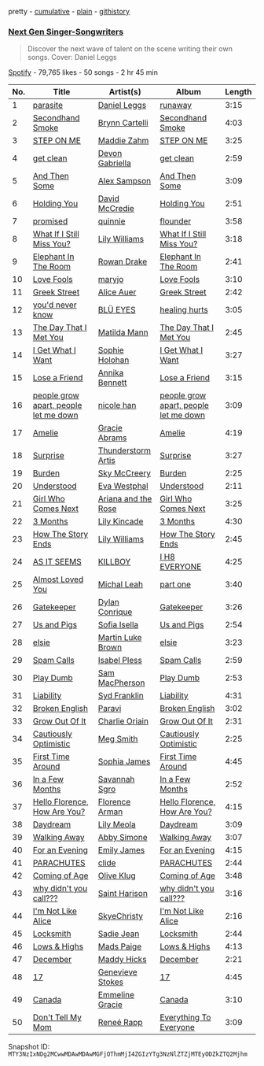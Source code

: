pretty - [cumulative](/playlists/cumulative/37i9dQZF1DXdbTERrLjYkP.md) - [plain](/playlists/plain/37i9dQZF1DXdbTERrLjYkP) - [githistory](https://github.githistory.xyz/mackorone/spotify-playlist-archive/blob/main/playlists/plain/37i9dQZF1DXdbTERrLjYkP)

### [Next Gen Singer\-Songwriters](https://open.spotify.com/playlist/37i9dQZF1DXdbTERrLjYkP)

> Discover the next wave of talent on the scene writing their own songs\. Cover: Daniel Leggs

[Spotify](https://open.spotify.com/user/spotify) - 79,765 likes - 50 songs - 2 hr 45 min

| No. | Title | Artist(s) | Album | Length |
|---|---|---|---|---|
| 1 | [parasite](https://open.spotify.com/track/5uryeSMcKUDIFVakxsjg6o) | [Daniel Leggs](https://open.spotify.com/artist/39csiig8WOh2SMguk2nuL5) | [runaway](https://open.spotify.com/album/0BFInEkCDlkmq5R7pNaDLr) | 3:15 |
| 2 | [Secondhand Smoke](https://open.spotify.com/track/6qkIHn2trQOSJJrzyD1ew9) | [Brynn Cartelli](https://open.spotify.com/artist/4NIPR04MgEH0K5uv8Gn7ek) | [Secondhand Smoke](https://open.spotify.com/album/4Wu9Clf4wH6ItUqMfJkJA6) | 4:03 |
| 3 | [STEP ON ME](https://open.spotify.com/track/45HSCsfTCoDloxNEof033U) | [Maddie Zahm](https://open.spotify.com/artist/5dtPlx7yKOo7KdZGyrfFIq) | [STEP ON ME](https://open.spotify.com/album/0llSxQdK1datftaK0xHYPd) | 3:25 |
| 4 | [get clean](https://open.spotify.com/track/39V3VQLac3aORyPvSqG3fb) | [Devon Gabriella](https://open.spotify.com/artist/1rfIKfqoygAsxTWBdzVO2i) | [get clean](https://open.spotify.com/album/3f1WstC1D1nSBC0UnYKiyi) | 2:59 |
| 5 | [And Then Some](https://open.spotify.com/track/6s0gFpKKKxd8EDhTCvEbYf) | [Alex Sampson](https://open.spotify.com/artist/70LuGDrcHRTN0dQJoLN7rf) | [And Then Some](https://open.spotify.com/album/7jMXIbtas48z1ULzXLtFRa) | 3:09 |
| 6 | [Holding You](https://open.spotify.com/track/4usJx7T935Bw61ALK915Xe) | [David McCredie](https://open.spotify.com/artist/6xjud8c4TNMuSPwjXvBrfY) | [Holding You](https://open.spotify.com/album/7u0hcPOpSjU77LF7xDC3pH) | 2:51 |
| 7 | [promised](https://open.spotify.com/track/2Fv3WCZVsCxQtkMAQLHMmJ) | [quinnie](https://open.spotify.com/artist/4aEuFytRb43SAgjchJDk5e) | [flounder](https://open.spotify.com/album/3AmWQhIXHawKYgthdEJSLJ) | 3:58 |
| 8 | [What If I Still Miss You?](https://open.spotify.com/track/34h9Wr114K0EjlFsjITrMW) | [Lily Williams](https://open.spotify.com/artist/1f2q4venkA2pATVTmWhS6Z) | [What If I Still Miss You?](https://open.spotify.com/album/2UPFK2Xdq6ZyDUVLj3aEc5) | 3:18 |
| 9 | [Elephant In The Room](https://open.spotify.com/track/6fvbw0uQPYd9RtBw7WVgb3) | [Rowan Drake](https://open.spotify.com/artist/4NYx2GcZWwIW3glF0dW1fC) | [Elephant In The Room](https://open.spotify.com/album/6bGGWNEqqh3WFJuHzuqdOA) | 2:41 |
| 10 | [Love Fools](https://open.spotify.com/track/7lDD5Ajj01UMmZ7ww8JGPT) | [maryjo](https://open.spotify.com/artist/1s8g8pcFxAOyuQwG4Tku0H) | [Love Fools](https://open.spotify.com/album/4G6BxhKzRTYG7ftX48BY9f) | 3:10 |
| 11 | [Greek Street](https://open.spotify.com/track/3FOMG322NEExR04jEubVTW) | [Alice Auer](https://open.spotify.com/artist/2H6HNBemqWxtIGPDoCptI8) | [Greek Street](https://open.spotify.com/album/4LBia6KZZJg2K4qlJyYC22) | 2:42 |
| 12 | [you'd never know](https://open.spotify.com/track/3Ujbw4fK37Nx8XOSJkWa0e) | [BLÜ EYES](https://open.spotify.com/artist/2gI1WfmpFmmgSRojy4Jup2) | [healing hurts](https://open.spotify.com/album/13rqxRH5ApKKWc7kndvUOl) | 3:05 |
| 13 | [The Day That I Met You](https://open.spotify.com/track/2G31WfcBUlMGZ8lpJ0bfA1) | [Matilda Mann](https://open.spotify.com/artist/76oY04bOzECod3aGVTDtzu) | [The Day That I Met You](https://open.spotify.com/album/2w5BVD5WObeg5FkJxBgmES) | 2:45 |
| 14 | [I Get What I Want](https://open.spotify.com/track/0pkmyS5YR3IkGwOCBfXsfi) | [Sophie Holohan](https://open.spotify.com/artist/4kpaI92KQcPABQj9qxIopw) | [I Get What I Want](https://open.spotify.com/album/6ykoHY56yECTvi6bxyzhdU) | 3:27 |
| 15 | [Lose a Friend](https://open.spotify.com/track/3Uo3QGPMTpiyAbMkj9dqgd) | [Annika Bennett](https://open.spotify.com/artist/6p6WfcngzvbVPbmV9HMb5l) | [Lose a Friend](https://open.spotify.com/album/1J1bA0Cw8Bw9r1KyDukInD) | 3:15 |
| 16 | [people grow apart, people let me down](https://open.spotify.com/track/3wYXq5vKK4fhG15V6rklbS) | [nicole han](https://open.spotify.com/artist/3BCI0hT1HB17RXz58Q3u7C) | [people grow apart, people let me down](https://open.spotify.com/album/7wKFa6pRf1IHLZOVADIqua) | 3:09 |
| 17 | [Amelie](https://open.spotify.com/track/1KrC1a04RkYrJB02M35hET) | [Gracie Abrams](https://open.spotify.com/artist/4tuJ0bMpJh08umKkEXKUI5) | [Amelie](https://open.spotify.com/album/1HAMQ4zxLhNgPjktMPttE8) | 4:19 |
| 18 | [Surprise](https://open.spotify.com/track/23yqxyylT3ksA2rLjk3SPC) | [Thunderstorm Artis](https://open.spotify.com/artist/46G3SVc0bvgrmNOOTM5KV5) | [Surprise](https://open.spotify.com/album/5n9g4YNR0HwYounEZShI93) | 3:27 |
| 19 | [Burden](https://open.spotify.com/track/5vgZQdUkP8gYJnGkzZNqBm) | [Sky McCreery](https://open.spotify.com/artist/1LvKB5b2uYh3adUcl1pRPh) | [Burden](https://open.spotify.com/album/563cZfoxfkypO8RnzIbNGE) | 2:25 |
| 20 | [Understood](https://open.spotify.com/track/1U1oiy0gG7yqhzJ8duuzMd) | [Eva Westphal](https://open.spotify.com/artist/32obs0w1xupMz2CXf5B9wb) | [Understood](https://open.spotify.com/album/7f7tuG3YU6KszNajcLEmpy) | 2:11 |
| 21 | [Girl Who Comes Next](https://open.spotify.com/track/1FsHOtZKkGDFGgGCCpkLPI) | [Ariana and the Rose](https://open.spotify.com/artist/5HgPIUp6b7DVdhWK3tkl83) | [Girl Who Comes Next](https://open.spotify.com/album/3t2c2JUGJcBFMyTdbSq64a) | 3:25 |
| 22 | [3 Months](https://open.spotify.com/track/5tIlUGPdbicQEDxzxD75ap) | [Lily Kincade](https://open.spotify.com/artist/0NODVk6hwl48KNw9cfeT3c) | [3 Months](https://open.spotify.com/album/37Gx1RWOu7T6O2QmU3j0Yj) | 4:30 |
| 23 | [How The Story Ends](https://open.spotify.com/track/2UZgjzIwe1luGtukImuXDi) | [Lily Williams](https://open.spotify.com/artist/1f2q4venkA2pATVTmWhS6Z) | [How The Story Ends](https://open.spotify.com/album/6hFUWN8f9dlGuBaCeYsmul) | 2:45 |
| 24 | [AS IT SEEMS](https://open.spotify.com/track/51by1PCmtPWgKmeznbDkIj) | [KILLBOY](https://open.spotify.com/artist/3lPSkTq1kiSuxDcr996Nlm) | [I H8 EVERYONE](https://open.spotify.com/album/5xeQy6IHThwOo4yOMdBYz5) | 4:25 |
| 25 | [Almost Loved You](https://open.spotify.com/track/1gCIGVbF00N5toEK0TEmWr) | [Michal Leah](https://open.spotify.com/artist/50AUL69nMKHvAFs20YXGqb) | [part one](https://open.spotify.com/album/7mMRGWSoqwWWwQzCI2eMqh) | 3:40 |
| 26 | [Gatekeeper](https://open.spotify.com/track/7uveohm2cpiLUOYZ7fj8hM) | [Dylan Conrique](https://open.spotify.com/artist/2S054G7qnCK45KY0XzpX30) | [Gatekeeper](https://open.spotify.com/album/2cbHlXqnA646x6mGL8RpWB) | 3:26 |
| 27 | [Us and Pigs](https://open.spotify.com/track/4SmhvwAHcPS07SfLUSOJnt) | [Sofia Isella](https://open.spotify.com/artist/40Aif8AfzbNGA2s52ESEE2) | [Us and Pigs](https://open.spotify.com/album/0qoWzc62jWceify6jMxXDt) | 2:54 |
| 28 | [elsie](https://open.spotify.com/track/5dSAVONexmt8XipPux7QjZ) | [Martin Luke Brown](https://open.spotify.com/artist/7L2rePM60cIztWZ7cLlskE) | [elsie](https://open.spotify.com/album/4pWfJR7DS0DMbpU4dh3U4Y) | 3:23 |
| 29 | [Spam Calls](https://open.spotify.com/track/34jEr8NupQF9PVS31Tyfff) | [Isabel Pless](https://open.spotify.com/artist/4lOW9vOCRgeh8peyg1mw1b) | [Spam Calls](https://open.spotify.com/album/4T7PakYjXie0JjTC6JqfSh) | 2:59 |
| 30 | [Play Dumb](https://open.spotify.com/track/7oko8U6MOLDuMNEGyJ5sht) | [Sam MacPherson](https://open.spotify.com/artist/4AMBKLK4ZalL6gm7uvvdZh) | [Play Dumb](https://open.spotify.com/album/7IPvJl6u4V0LbDVmq5eBVo) | 2:53 |
| 31 | [Liability](https://open.spotify.com/track/0xx9SsVOjvYD31g5quYWdN) | [Syd Franklin](https://open.spotify.com/artist/0FVBV0tOAo6AWz8ecbKjY7) | [Liability](https://open.spotify.com/album/3zFIcNN4VJ4W4UzWiaqxpV) | 4:31 |
| 32 | [Broken English](https://open.spotify.com/track/15K6Qae0N8GCqKy3PepT3Z) | [Paravi](https://open.spotify.com/artist/3hu0zovv9ZERrUy09lIsTH) | [Broken English](https://open.spotify.com/album/2x90iNz3Rr7QewJq7kpAGA) | 3:02 |
| 33 | [Grow Out Of It](https://open.spotify.com/track/58CUtwjF3a0YrYR5Akh3cn) | [Charlie Oriain](https://open.spotify.com/artist/0rNWn0b2f8PiL8VAdDR152) | [Grow Out Of It](https://open.spotify.com/album/6IWfby0SmSyiU2SSktO7E7) | 2:31 |
| 34 | [Cautiously Optimistic](https://open.spotify.com/track/5DnCw5nWO9DnDIAhn96gx2) | [Meg Smith](https://open.spotify.com/artist/4MfdeUAPPDpi4xdc1jvnwg) | [Cautiously Optimistic](https://open.spotify.com/album/1YZQRY1Xu5FJZ6kaxaZXsD) | 2:25 |
| 35 | [First Time Around](https://open.spotify.com/track/7ttmCexFPcRrE4T6REFmWj) | [Sophia James](https://open.spotify.com/artist/23xulTZL2CvclAu5Q1eMaN) | [First Time Around](https://open.spotify.com/album/02FbrawyS5PpJ11VVONnyJ) | 4:45 |
| 36 | [In a Few Months](https://open.spotify.com/track/6FAMGlXpqVkgCpTgA5iEYs) | [Savannah Sgro](https://open.spotify.com/artist/5aj9AKqFL0JpL2sQ8Q2irp) | [In a Few Months](https://open.spotify.com/album/2tGxcCJyqcipZtervTeD77) | 2:52 |
| 37 | [Hello Florence, How Are You?](https://open.spotify.com/track/0WII8HWOY0oYYpVNscWPDo) | [Florence Arman](https://open.spotify.com/artist/2OTqocUdUt52tEuCd1sJ15) | [Hello Florence, How Are You?](https://open.spotify.com/album/3GVON6N4X0E395w9Ai1cbc) | 4:15 |
| 38 | [Daydream](https://open.spotify.com/track/7CFPVdKn4FFkIm7rZYhNZQ) | [Lily Meola](https://open.spotify.com/artist/5WC6EbIrTO76x30w5LtzS6) | [Daydream](https://open.spotify.com/album/7N2QQisOFbQ0rWHDwIKd8O) | 3:09 |
| 39 | [Walking Away](https://open.spotify.com/track/6GF5a1ZWg9fsw6jRrpC4f7) | [Abby Simone](https://open.spotify.com/artist/1OtlDAlLQBcV1FpHZJNJAN) | [Walking Away](https://open.spotify.com/album/0JTw9uMWhOFPMR84gM2LJ2) | 3:07 |
| 40 | [For an Evening](https://open.spotify.com/track/2ry3JuCKfudzLz0TUeQPgp) | [Emily James](https://open.spotify.com/artist/7FxEy78P0oIVEVxdaL9npy) | [For an Evening](https://open.spotify.com/album/0auzW0Fo22oIXe48MAnZsW) | 4:15 |
| 41 | [PARACHUTES](https://open.spotify.com/track/0yOZMyoTHgQhzYKJDVPWbA) | [clide](https://open.spotify.com/artist/5BmVxdltuGK9CqZVaiUEKy) | [PARACHUTES](https://open.spotify.com/album/5tPWEKJCUzH2sDV52i3Qcc) | 2:44 |
| 42 | [Coming of Age](https://open.spotify.com/track/7cy8bN353JaUkc6qeTRg6B) | [Olive Klug](https://open.spotify.com/artist/3SEtmo8E5DJVuGddKYqeiU) | [Coming of Age](https://open.spotify.com/album/1QduDQX8LXLJVTqvrFfbSf) | 3:48 |
| 43 | [why didn't you call???](https://open.spotify.com/track/07c4PaAD3aPavDfZxeHZoY) | [Saint Harison](https://open.spotify.com/artist/16AILHA3N2C3ngRuR2FdfH) | [why didn't you call???](https://open.spotify.com/album/5FeMSqLDKegFzCBoQxhZlK) | 3:16 |
| 44 | [I'm Not Like Alice](https://open.spotify.com/track/1AeBPeEi4QbvDLPx3iosv5) | [SkyeChristy](https://open.spotify.com/artist/1gs7KrnlCg03ctwSwLuLND) | [I'm Not Like Alice](https://open.spotify.com/album/26U9UPoJU8Dcng6KqKKjmL) | 2:16 |
| 45 | [Locksmith](https://open.spotify.com/track/4HcARAxzsbIB3MqiEkejM6) | [Sadie Jean](https://open.spotify.com/artist/0sMAHzxguan2KpnKFZPW2d) | [Locksmith](https://open.spotify.com/album/1XsMFyyPhYodMoE8V0SMkl) | 2:44 |
| 46 | [Lows & Highs](https://open.spotify.com/track/10s2OqqwGxHcSXKX8vmJUD) | [Mads Paige](https://open.spotify.com/artist/6P0cx3UK8CnP3No3YgEld3) | [Lows & Highs](https://open.spotify.com/album/7k6ffTtKIlWAJYxYhC54p4) | 4:13 |
| 47 | [December](https://open.spotify.com/track/5auXfNefGlbDshn2LRddWx) | [Maddy Hicks](https://open.spotify.com/artist/0wKl6457qdsk7WxnqOeeFJ) | [December](https://open.spotify.com/album/2fFk1GSqpz5w34ffUWShRN) | 2:21 |
| 48 | [17](https://open.spotify.com/track/0r4AwFCo5DTicUK7WpCo4f) | [Genevieve Stokes](https://open.spotify.com/artist/2uaMjmR0IE0K3oKTQrNZVQ) | [17](https://open.spotify.com/album/5rs7aEqIPHIfOCTznBzmFM) | 4:45 |
| 49 | [Canada](https://open.spotify.com/track/7z5riBToXE2PBrdiAxQMdX) | [Emmeline Gracie](https://open.spotify.com/artist/19DUsD728zdjGRvEtRXy6J) | [Canada](https://open.spotify.com/album/0zcyks6yhT0hcLkq0bejgV) | 3:10 |
| 50 | [Don't Tell My Mom](https://open.spotify.com/track/1Ip2m42GTwiaG20hW7dtuZ) | [Reneé Rapp](https://open.spotify.com/artist/2hUYKu1x0UZQXvzCmggvSn) | [Everything To Everyone](https://open.spotify.com/album/4Kk5hoolfW8UN6cTSo5fXJ) | 3:09 |

Snapshot ID: `MTY3NzIxNDg2MCwwMDAwMDAwMGFjOThmMjI4ZGIzYTg3NzNlZTZjMTEyODZkZTQ2Mjhm`
